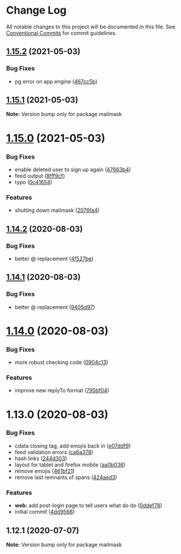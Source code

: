 # Change Log

All notable changes to this project will be documented in this file.
See [Conventional Commits](https://conventionalcommits.org) for commit guidelines.

## [1.15.2](https://github.com/hiddentao/mailmask/compare/v1.15.1...v1.15.2) (2021-05-03)


### Bug Fixes

* pg error on app engine ([467cc5b](https://github.com/hiddentao/mailmask/commit/467cc5b1ff068c7dd661b35154a38c23ef661db6))





## [1.15.1](https://github.com/hiddentao/mailmask/compare/v1.15.0...v1.15.1) (2021-05-03)

**Note:** Version bump only for package mailmask





# [1.15.0](https://github.com/hiddentao/mailmask/compare/v1.14.2...v1.15.0) (2021-05-03)


### Bug Fixes

* enable deleted user to sign up again ([47663b4](https://github.com/hiddentao/mailmask/commit/47663b456aaae006e8252a786c0b78f24f41ab63))
* feed output ([8fff9cf](https://github.com/hiddentao/mailmask/commit/8fff9cf0a1b9eaaa4c1df0edcc81557ba49e870d))
* typo ([0c41654](https://github.com/hiddentao/mailmask/commit/0c416549b135a9ea8750b536359b229ae43d8550))


### Features

* shutting down mailmask ([2076fa4](https://github.com/hiddentao/mailmask/commit/2076fa416841e551f966c75bacd1c30d4f201867))





## [1.14.2](https://github.com/hiddentao/mailmask/compare/v1.14.1...v1.14.2) (2020-08-03)


### Bug Fixes

* better @ replacement ([4f527be](https://github.com/hiddentao/mailmask/commit/4f527be1416e27131ec76c0d6f0e4271ad66798f))





## [1.14.1](https://github.com/hiddentao/mailmask/compare/v1.14.0...v1.14.1) (2020-08-03)


### Bug Fixes

* better @ replacement ([9405d97](https://github.com/hiddentao/mailmask/commit/9405d9799efa43eac7d482a8bf302c9cf88a4405))





# [1.14.0](https://github.com/hiddentao/mailmask/compare/v1.13.0...v1.14.0) (2020-08-03)


### Bug Fixes

* more robust checking code ([0904c13](https://github.com/hiddentao/mailmask/commit/0904c139c7cb24a64936d0f6198d524c31a2c482))


### Features

* improve new replyTo format ([795bf04](https://github.com/hiddentao/mailmask/commit/795bf048e953bb1c7adf590c8a98d68bf4e94535))





# 1.13.0 (2020-08-03)


### Bug Fixes

* cdata closing tag, add emojis back in ([e07ddf9](https://github.com/hiddentao/mailmask/commit/e07ddf9e06682776fdad572428f072f9db2f3b3a))
* feed validation errors ([ca6a378](https://github.com/hiddentao/mailmask/commit/ca6a378f4e19e404e370af52f4a8fd040778c6ed))
* hash links ([244d303](https://github.com/hiddentao/mailmask/commit/244d303b9e93a436a9dd9423077fb3961d9ac8be))
* layout for tablet and firefox mobile ([aa0b036](https://github.com/hiddentao/mailmask/commit/aa0b036c44dc9f6607c881d588847c56ebe489c9))
* remove emojis ([461bf21](https://github.com/hiddentao/mailmask/commit/461bf2174a2297f9fcc6fa0e39918de7d77d28ce))
* remove last remnants of spans ([424aed3](https://github.com/hiddentao/mailmask/commit/424aed3686281cbc03ad8d91264f2d45ff0bad67))


### Features

* **web:** add post-login page to tell users what do do ([0ddef78](https://github.com/hiddentao/mailmask/commit/0ddef780e9547e90b4e7a8041d3ee7b13101585f))
* initial commit ([4dd9568](https://github.com/hiddentao/mailmask/commit/4dd9568eb700620ca3910ed741aec68b5edb144e))





## 1.12.1 (2020-07-07)

**Note:** Version bump only for package mailmask
